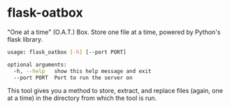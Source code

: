 # flask-oatbox

"One at a time" (O.A.T.) Box. Store one file at a time, powered by Python's flask library.

```bash
usage: flask_oatbox [-h] [--port PORT]

optional arguments:
  -h, --help   show this help message and exit
  --port PORT  Port to run the server on
```

This tool gives you a method to store, extract, and replace files (again, one at a time) in the directory from which the tool is run.

